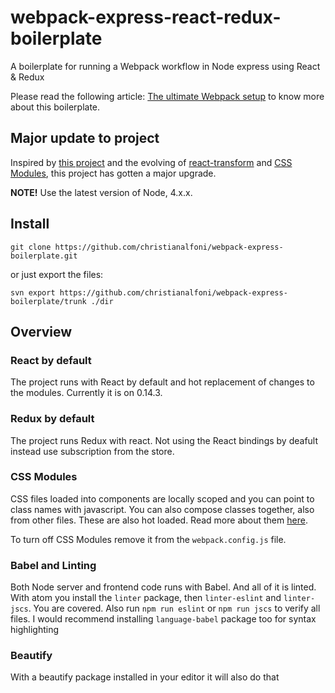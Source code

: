 # webpack-express-react-redux-boilerplate
A boilerplate for running a Webpack workflow in Node express using React & Redux

Please read the following article: [The ultimate Webpack setup](http://www.christianalfoni.com/articles/2015_04_19_The-ultimate-webpack-setup) to know more about this boilerplate.

## Major update to project
Inspired by [this project](https://github.com/vesparny/react-kickstart) and the evolving of [react-transform](https://github.com/gaearon/react-transform-boilerplate) and [CSS Modules]((http://glenmaddern.com/articles/css-modules)), this project has gotten a major upgrade.

**NOTE!** Use the latest version of Node, 4.x.x.

## Install
`git clone https://github.com/christianalfoni/webpack-express-boilerplate.git`

or just export the files:

`svn export https://github.com/christianalfoni/webpack-express-boilerplate/trunk ./dir`

## Overview

### React by default
The project runs with React by default and hot replacement of changes to the modules. Currently it is on 0.14.3.

### Redux by default
The project runs Redux with react. Not using the React bindings by deafult instead use subscription from the store.

### CSS Modules
CSS files loaded into components are locally scoped and you can point to class names with javascript. You can also compose classes together, also from other files. These are also hot loaded. Read more about them [here](http://glenmaddern.com/articles/css-modules).

To turn off CSS Modules remove it from the `webpack.config.js` file.

### Babel and Linting
Both Node server and frontend code runs with Babel. And all of it is linted. With atom you install the `linter` package, then `linter-eslint` and `linter-jscs`. You are covered. Also run `npm run eslint` or `npm run jscs` to verify all files. I would recommend installing `language-babel` package too for syntax highlighting

### Beautify
With a beautify package installed in your editor it will also do that
